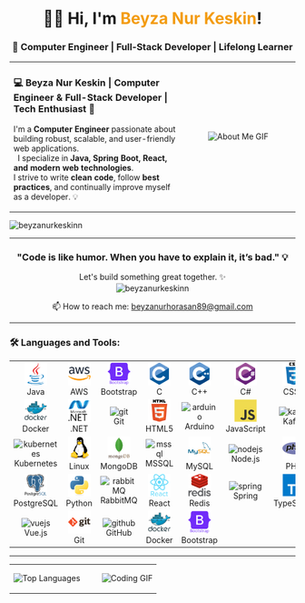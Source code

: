 <h1 align="center">👩‍💻 Hi, I'm <span style="color:#f39c12;">Beyza Nur Keskin</span>!</h1>
<h3 align="center">🚀 Computer Engineer | Full-Stack Developer | Lifelong Learner</h3>

<table width="100%">
  <tr>
    <td valign="middle" width="60%">
      <h3 align="left">💻 Beyza Nur Keskin | Computer Engineer & Full-Stack Developer | Tech Enthusiast 🚀</h3>
      <p align="left">
        I'm a <strong>Computer Engineer</strong> passionate about building robust, scalable, and user-friendly web applications. <br>
        I specialize in <strong>Java, Spring Boot, React, and modern web technologies</strong>. <br>
        I strive to write <strong>clean code</strong>, follow <strong>best practices</strong>, and continually improve myself as a developer. 💡
      </p>
    </td>
    <td valign="middle" width="40%" align="center">
      <img src="https://github.com/7oSkaaa/7oSkaaa/blob/main/Images/about_me.gif?raw=true" alt="About Me GIF" width="180px">
    </td>
  </tr>
</table>

<p align="left"> <img src="https://komarev.com/ghpvc/?username=beyzanurkeskinn&label=Profile%20views&color=0e75b6&style=flat" alt="beyzanurkeskinn" /> </p>

<hr>

<h3 align="center">"Code is like humor. When you have to explain it, it’s bad." 💡</h3>
<p align="center">
  Let's build something great together. ✨
</br>
  <img src="https://github.com/user-attachments/assets/6feb21a2-eb28-4744-bc8d-041b0b5c1a07" alt="beyzanurkeskinn" align="center" width="40%"/>
</p>

<p align="center">
  📫 How to reach me: <a href="mailto:beyzanurhorasan89@gmail.com">beyzanurhorasan89@gmail.com</a>
</p>

<hr>

<h3 align="left">🛠️ Languages and Tools:</h3>

<p align="center">
 <table align="center">
    <tr>
      <td align="center" width="100">
        <img src="https://raw.githubusercontent.com/devicons/devicon/master/icons/java/java-original.svg" alt="java" width="40" height="40"/>
        <br>Java
      </td>
      <td align="center" width="100">
        <img src="https://raw.githubusercontent.com/devicons/devicon/master/icons/amazonwebservices/amazonwebservices-original-wordmark.svg" alt="aws" width="40" height="40"/>
        <br>AWS
      </td>
      <td align="center" width="100">
        <img src="https://raw.githubusercontent.com/devicons/devicon/master/icons/bootstrap/bootstrap-plain-wordmark.svg" alt="bootstrap" width="40" height="40"/>
        <br>Bootstrap
      </td>
      <td align="center" width="100">
        <img src="https://raw.githubusercontent.com/devicons/devicon/master/icons/c/c-original.svg" alt="c" width="40" height="40"/>
        <br>C
      </td>
      <td align="center" width="100">
        <img src="https://raw.githubusercontent.com/devicons/devicon/master/icons/cplusplus/cplusplus-original.svg" alt="cplusplus" width="40" height="40"/>
        <br>C++
      </td>
      <td align="center" width="100">
        <img src="https://raw.githubusercontent.com/devicons/devicon/master/icons/csharp/csharp-original.svg" alt="csharp" width="40" height="40"/>
        <br>C#
      </td>
      <td align="center" width="100">
        <img src="https://raw.githubusercontent.com/devicons/devicon/master/icons/css3/css3-original-wordmark.svg" alt="css3" width="40" height="40"/>
        <br>CSS3
      </td>
    </tr>
    <tr>
      <td align="center" width="100">
        <img src="https://raw.githubusercontent.com/devicons/devicon/master/icons/docker/docker-original-wordmark.svg" alt="docker" width="40" height="40"/>
        <br>Docker
      </td>
      <td align="center" width="100">
        <img src="https://raw.githubusercontent.com/devicons/devicon/master/icons/dot-net/dot-net-original-wordmark.svg" alt="dotnet" width="40" height="40"/>
        <br>.NET
      </td>
      <td align="center" width="100">
        <img src="https://www.vectorlogo.zone/logos/git-scm/git-scm-icon.svg" alt="git" width="40" height="40"/>
        <br>Git
      </td>
      <td align="center" width="100">
        <img src="https://raw.githubusercontent.com/devicons/devicon/master/icons/html5/html5-original-wordmark.svg" alt="html5" width="40" height="40"/>
        <br>HTML5
      </td>
      <td align="center" width="100">
        <img src="https://cdn.worldvectorlogo.com/logos/arduino-1.svg" alt="arduino" width="40" height="40"/>
        <br>Arduino
      </td>
      <td align="center" width="100">
        <img src="https://raw.githubusercontent.com/devicons/devicon/master/icons/javascript/javascript-original.svg" alt="javascript" width="40" height="40"/>
        <br>JavaScript
      </td>
      <td align="center" width="100">
        <img src="https://www.vectorlogo.zone/logos/apache_kafka/apache_kafka-icon.svg" alt="kafka" width="40" height="40"/>
        <br>Kafka
      </td>
    </tr>
    <tr>
      <td align="center" width="100">
        <img src="https://www.vectorlogo.zone/logos/kubernetes/kubernetes-icon.svg" alt="kubernetes" width="40" height="40"/>
        <br>Kubernetes
      </td>
      <td align="center" width="100">
        <img src="https://raw.githubusercontent.com/devicons/devicon/master/icons/linux/linux-original.svg" alt="linux" width="40" height="40"/>
        <br>Linux
      </td>
      <td align="center" width="100">
        <img src="https://raw.githubusercontent.com/devicons/devicon/master/icons/mongodb/mongodb-original-wordmark.svg" alt="mongodb" width="40" height="40"/>
        <br>MongoDB
      </td>
      <td align="center" width="100">
        <img src="https://www.svgrepo.com/show/303229/microsoft-sql-server-logo.svg" alt="mssql" width="40" height="40"/>
        <br>MSSQL
      </td>
      <td align="center" width="100">
        <img src="https://raw.githubusercontent.com/devicons/devicon/master/icons/mysql/mysql-original-wordmark.svg" alt="mysql" width="40" height="40"/>
        <br>MySQL
      </td>
      <td align="center" width="100">
        <img src="https://nodejs.org/static/images/logo.svg" alt="nodejs" width="40" height="40"/>
        <br>Node.js
      </td>
      <td align="center" width="100">
        <img src="https://raw.githubusercontent.com/devicons/devicon/master/icons/php/php-original.svg" alt="php" width="40" height="40"/>
        <br>PHP
      </td>
    </tr>
    <tr>
      <td align="center" width="100">
        <img src="https://raw.githubusercontent.com/devicons/devicon/master/icons/postgresql/postgresql-original-wordmark.svg" alt="postgresql" width="40" height="40"/>
        <br>PostgreSQL
      </td>
      <td align="center" width="100">
        <img src="https://raw.githubusercontent.com/devicons/devicon/master/icons/python/python-original.svg" alt="python" width="40" height="40"/>
        <br>Python
      </td>
      <td align="center" width="100">
        <img src="https://www.vectorlogo.zone/logos/rabbitmq/rabbitmq-icon.svg" alt="rabbitMQ" width="40" height="40"/>
        <br>RabbitMQ
      </td>
      <td align="center" width="100">
        <img src="https://raw.githubusercontent.com/devicons/devicon/master/icons/react/react-original-wordmark.svg" alt="react" width="40" height="40"/>
        <br>React
      </td>
      <td align="center" width="100">
        <img src="https://raw.githubusercontent.com/devicons/devicon/master/icons/redis/redis-original-wordmark.svg" alt="redis" width="40" height="40"/>
        <br>Redis
      </td>
      <td align="center" width="100">
        <img src="https://www.vectorlogo.zone/logos/springio/springio-icon.svg" alt="spring" width="40" height="40"/>
        <br>Spring
      </td>
      <td align="center" width="100">
        <img src="https://raw.githubusercontent.com/devicons/devicon/master/icons/typescript/typescript-original.svg" alt="typescript" width="40" height="40"/>
        <br>TypeScript
      </td>
    </tr>
    <tr>
      <td align="center" width="100">
        <img src="https://vuejs.org/images/logo.svg" alt="vuejs" width="40" height="40"/>
        <br>Vue.js
      </td>
      <td align="center" width="100">
        <img src="https://raw.githubusercontent.com/devicons/devicon/master/icons/git/git-original-wordmark.svg" alt="git" width="40" height="40"/>
        <br>Git
      </td>
      <td align="center" width="100">
        <img src="https://github.githubassets.com/images/modules/logos_page/GitHub-Mark.png" alt="github" title="GitHub" height="40"/>
        <br>GitHub
      </td>
      <td align="center" width="100">
        <img src="https://raw.githubusercontent.com/devicons/devicon/master/icons/docker/docker-original-wordmark.svg" alt="docker" title="Docker" height="40" />
        <br>Docker
      </td>
      <td align="center" width="100">
        <img src="https://raw.githubusercontent.com/devicons/devicon/master/icons/bootstrap/bootstrap-plain-wordmark.svg" alt="bootstrap" title="Bootstrap" height="40" />
        <br>Bootstrap
      </td>
      <td></td>
      <td></td>
    </tr>
  </table>
</p>

<hr>

<table  align="center" width="100%">
  <tr>
    <td valign="middle" width="60%">
      <p align="left">
        <img src="https://github-readme-stats.vercel.app/api/top-langs/?username=beyzanurkeskinn&theme=radical&border=false&include_all_commits=true&count_private=true&layout=compact" alt="Top Languages" />
      </p>
    </td>
    <td valign="middle" width="40%" align="center">
      <img height="150" src="https://i.imgflip.com/65efzo.gif" alt="Coding GIF" />
    </td>
  </tr>
</table>
